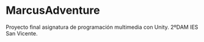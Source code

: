 # MarcusAdventure
Proyecto final asignatura de programación multimedia con Unity.
2ºDAM IES San Vicente.
